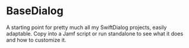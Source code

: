 # BaseDialog
A starting point for pretty much all my SwiftDialog projects, easily adaptable. Copy into a Jamf script or run standalone to see what it does and how to customize it.
